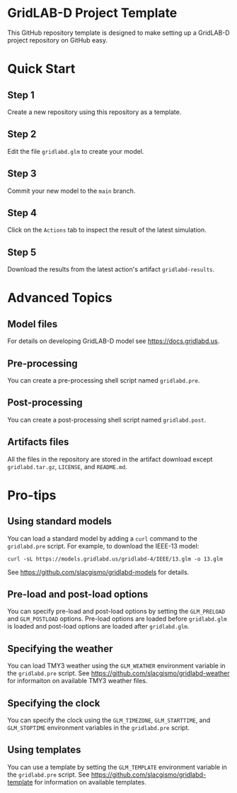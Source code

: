 # GridLAB-D Project Template

This GitHub repository template is designed to make setting up a GridLAB-D project repository on GitHub easy.

# Quick Start

## Step 1

Create a new repository using this repository as a template.

## Step 2

Edit the file `gridlabd.glm` to create your model.

## Step 3

Commit your new model to the `main` branch.

## Step 4

Click on the `Actions` tab to inspect the result of the latest simulation. 

## Step 5

Download the results from the latest action's artifact `gridlabd-results`.

# Advanced Topics

## Model files

For details on developing GridLAB-D model see https://docs.gridlabd.us.

## Pre-processing

You can create a pre-processing shell script named `gridlabd.pre`.

## Post-processing

You can create a post-processing shell script named `gridlabd.post`.

## Artifacts files

All the files in the repository are stored in the artifact download except `gridlabd.tar.gz`, `LICENSE`, and `README.md`.

# Pro-tips

## Using standard models

You can load a standard model by adding a `curl` command to the `gridlabd.pre` script. For example, to download the IEEE-13 model:

~~~
curl -sL https://models.gridlabd.us/gridlabd-4/IEEE/13.glm -o 13.glm
~~~

See https://github.com/slacgismo/gridlabd-models for details.

## Pre-load and post-load options

You can specify pre-load and post-load options by setting the `GLM_PRELOAD` and `GLM_POSTLOAD` options. Pre-load options are loaded before `gridlabd.glm` is loaded and post-load options are loaded after `gridlabd.glm`.

## Specifying the weather

You can load TMY3 weather using the `GLM_WEATHER` environment variable in the `gridlabd.pre` script. See https://github.com/slacgismo/gridlabd-weather for informaiton on available TMY3 weather files.

## Specifying the clock

You can specify the clock using the `GLM_TIMEZONE`, `GLM_STARTTIME`, and `GLM_STOPTIME` environment variables in the `gridlabd.pre` script.

## Using templates

You can use a template by setting the `GLM_TEMPLATE` environment variable in the `gridlabd.pre` script.  See https://github.com/slacgismo/gridlabd-template for information on available templates.
